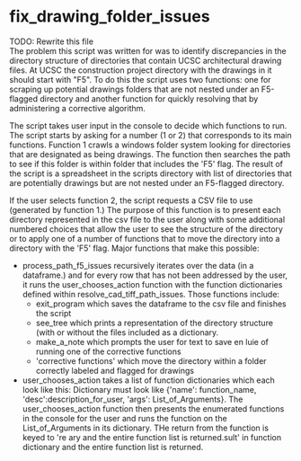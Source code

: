 # fix_drawing_folder_issues

TODO: Rewrite this file <br/> The problem this script was written for
was to identify discrepancies in the directory structure of directories
that contain UCSC architectural drawing files. At UCSC the construction
project directory with the drawings in it should start with "F5". To do
this the script uses two functions: one for scraping up potential
drawings folders that are not nested under an F5-flagged directory and
another function for quickly resolving that by administering a
corrective algorithm. <br/>


The script takes user input in the console to decide which functions to
run. The script starts by asking for a number (1 or 2) that corresponds
to its main functions. Function 1 crawls a windows folder system looking
for directories that are designated as being drawings. The function then
searches the path to see if this folder is within folder that includes
the 'F5' flag. The result of the script is a spreadsheet in the scripts
directory with list of directories that are potentially drawings but are
not nested under an F5-flagged directory.

If the user selects function 2, the script requests a CSV file to use
(generated by function 1.) The purpose of this function is to present
each directory represented in the csv file to the user along with some
additional numbered choices that allow the user to see the structure of
the directory or to apply one of a number of functions that to move the
directory into a directory with the 'F5' flag. Major functions that make
this possible:

- process_path_f5_issues recursively iterates over the data (in a
  dataframe.) and for every row that has not been addressed by the user,
  it runs the user_chooses_action function with the function
  dictionaries defined within resolve_cad_tiff_path_issues. Those
  functions include:
  - exit_program which saves the dataframe to the csv file and finishes
    the script
  - see_tree which prints a representation of the directory structure
    (with or without the files included as a dictionary.
  - make_a_note which prompts the user for text to save en luie of
    running one of the corrective functions
  - 'corrective functions' which move the directory within a folder
    correctly labeled and flagged for drawings
- user_chooses_action takes a list of function dictionaries which each
  look like this: Dictionary must look like {'name': function_name,
  'desc':description_for_user, 'args': List_of_Arguments}. The
  user_chooses_action function then presents the enumerated functions in
  the console for the user and runs the function on the
  List_of_Arguments in its dictionary. THe return from the function is
  keyed to 're ary and the entire function list is returned.sult' in
  function dictionary and the entire function list is returned.


